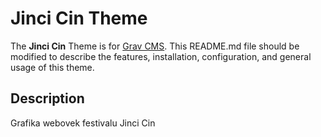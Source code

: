 # Jinci Cin Theme

The **Jinci Cin** Theme is for [Grav CMS](http://github.com/getgrav/grav).  This README.md file should be modified to describe the features, installation, configuration, and general usage of this theme.

## Description

Grafika webovek festivalu Jinci Cin
